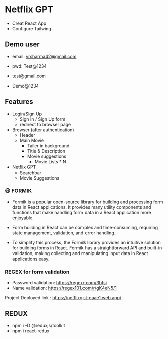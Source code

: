 # Netflix GPT

- Creat React App
- Configure Tailwing

## Demo user

- email: vrsharma42@gmail.com
- pwd: Test@1234

- test@gmail.com
- Demo@1234

## Features

- Login/Sign Up
  - Sign In / Sign Up form
  - redirect to browser page
- Browser (after authentication)
  - Header
  - Main Movie
    - Tailer in background
    - Title & Description
    - Movie suggestions
      - Movie Lists \* N
- Netflix GPT
  - Searchbar
  - Movie Suggestions

### 😃 FORMIK

- Formik is a popular open-source library for building and processing form data in React applications. It provides many utility components and functions that make handling form data in a React application more enjoyable.

- Form building in React can be complex and time-consuming, requiring state management, validation, and error handling.

- To simplify this process, the Formik library provides an intuitive solution for building forms in React. Formik has a straightforward API and built-in validation, making collecting and manipulating input data in React applications easy.

### REGEX for form validation

- Password validation: https://regexr.com/3bfsi
- Name validation: https://regex101.com/r/gK4eN5/1

Project Deployed link : https://netflixgpt-eaae1.web.app/

## REDUX

- npm i -D @reduxjs/toolkit
- npm i react-redux

